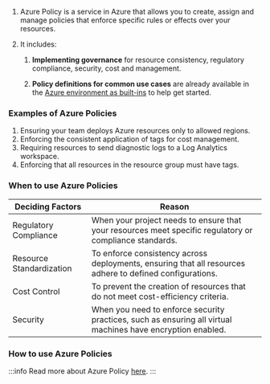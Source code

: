 1. Azure Policy is a service in Azure that allows you to create, assign and
   manage policies that enforce specific rules or effects over your resources.

2. It includes:

   1. **Implementing governance** for resource consistency, regulatory
      compliance, security, cost and management.

   2. **Policy definitions for common use cases** are already available in the
      [Azure environment as built-ins](https://learn.microsoft.com/en-us/azure/governance/policy/samples/built-in-policies)
      to help get started.

### Examples of Azure Policies

1. Ensuring your team deploys Azure resources only to allowed regions.
2. Enforcing the consistent application of tags for cost management.
3. Requiring resources to send diagnostic logs to a Log Analytics workspace.
4. Enforcing that all resources in the resource group must have tags.

### When to use Azure Policies

| Deciding Factors         | Reason                                                                                                      |
| ------------------------ | ----------------------------------------------------------------------------------------------------------- |
| Regulatory Compliance    | When your project needs to ensure that your resources meet specific regulatory or compliance standards.     |
| Resource Standardization | To enforce consistency across deployments, ensuring that all resources adhere to defined configurations.    |
| Cost Control             | To prevent the creation of resources that do not meet cost-efficiency criteria.                             |
| Security                 | When you need to enforce security practices, such as ensuring all virtual machines have encryption enabled. |

### How to use Azure Policies

:::info 
Read more about Azure Policy [here](https://learn.microsoft.com/en-us/azure/governance/policy/). 
:::
